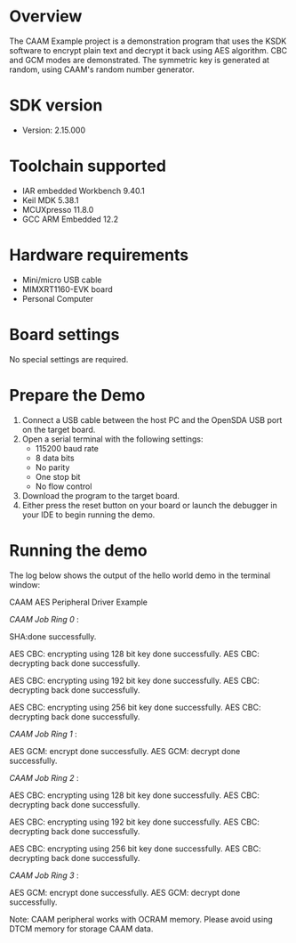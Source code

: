 Overview
========

The CAAM Example project is a demonstration program that uses the KSDK software to encrypt plain text
and decrypt it back using AES algorithm. CBC and GCM modes are demonstrated.
The symmetric key is generated at random, using CAAM's random number generator.


SDK version
===========
- Version: 2.15.000

Toolchain supported
===================
- IAR embedded Workbench  9.40.1
- Keil MDK  5.38.1
- MCUXpresso  11.8.0
- GCC ARM Embedded  12.2

Hardware requirements
=====================
- Mini/micro USB cable
- MIMXRT1160-EVK board
- Personal Computer

Board settings
==============
No special settings are required.

Prepare the Demo
================
1.  Connect a USB cable between the host PC and the OpenSDA USB port on the target board. 
2.  Open a serial terminal with the following settings:
    - 115200 baud rate
    - 8 data bits
    - No parity
    - One stop bit
    - No flow control
3.  Download the program to the target board.
4.  Either press the reset button on your board or launch the debugger in your IDE to begin running the demo.

Running the demo
================
The log below shows the output of the hello world demo in the terminal window:

CAAM AES Peripheral Driver Example

*CAAM Job Ring 0* :

SHA:done successfully.

AES CBC: encrypting using 128 bit key done successfully.
AES CBC: decrypting back done successfully.

AES CBC: encrypting using 192 bit key done successfully.
AES CBC: decrypting back done successfully.

AES CBC: encrypting using 256 bit key done successfully.
AES CBC: decrypting back done successfully.

*CAAM Job Ring 1* :

AES GCM: encrypt done successfully.
AES GCM: decrypt done successfully.

*CAAM Job Ring 2* :

AES CBC: encrypting using 128 bit key done successfully.
AES CBC: decrypting back done successfully.

AES CBC: encrypting using 192 bit key done successfully.
AES CBC: decrypting back done successfully.

AES CBC: encrypting using 256 bit key done successfully.
AES CBC: decrypting back done successfully.

*CAAM Job Ring 3* :

AES GCM: encrypt done successfully.
AES GCM: decrypt done successfully.

Note:
CAAM peripheral works with OCRAM memory. Please avoid using DTCM memory for storage CAAM data.
